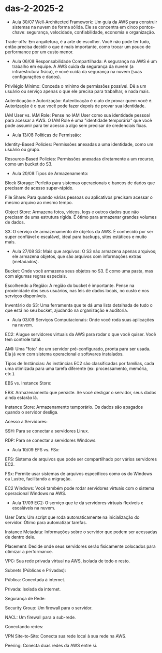 # das-2-2025-2


- Aula 30/07
Well-Architected Framework: Um guia da AWS para construir sistemas na nuvem de forma sólida. Ele se concentra em cinco pontos-chave: segurança, velocidade, confiabilidade, economia e organização.

Trade-offs: Em arquitetura, é a arte de escolher. Você não pode ter tudo, então precisa decidir o que é mais importante, como trocar um pouco de performance por um custo menor.

- Aula 06/08
Responsabilidade Compartilhada: A segurança na AWS é um trabalho em equipe. A AWS cuida da segurança da nuvem (a infraestrutura física), e você cuida da segurança na nuvem (suas configurações e dados).

Privilégio Mínimo: Conceda o mínimo de permissões possível. Dê a um usuário ou serviço apenas o que ele precisa para trabalhar, e nada mais.

Autenticação e Autorização: Autenticação é o ato de provar quem você é. Autorização é o que você pode fazer depois de provar sua identidade.

IAM User vs. IAM Role: Pense no IAM User como sua identidade pessoal para acessar a AWS. O IAM Role é uma "identidade temporária" que você pode assumir para ter acesso a algo sem precisar de credenciais fixas.

- Aula 13/08
Políticas de Permissão:

Identity-Based Policies: Permissões anexadas a uma identidade, como um usuário ou grupo.

Resource-Based Policies: Permissões anexadas diretamente a um recurso, como um bucket do S3.

- Aula 20/08
Tipos de Armazenamento:

Block Storage: Perfeito para sistemas operacionais e bancos de dados que precisam de acesso super-rápido.

File Share: Para quando várias pessoas ou aplicativos precisam acessar o mesmo arquivo ao mesmo tempo.

Object Store: Armazena fotos, vídeos, logs e outros dados que não precisam de uma estrutura rígida. É ótimo para armazenar grandes volumes de dados.

S3: O serviço de armazenamento de objetos da AWS. É conhecido por ser super confiável e escalável, ideal para backups, sites estáticos e muito mais.

- Aula 27/08
S3: Mais que arquivos: O S3 não armazena apenas arquivos; ele armazena objetos, que são arquivos com informações extras (metadados).

Bucket: Onde você armazena seus objetos no S3. É como uma pasta, mas com algumas regras especiais.

Escolhendo a Região: A região do bucket é importante. Pense na proximidade dos seus usuários, nas leis de dados locais, no custo e nos serviços disponíveis.

Inventário do S3: Uma ferramenta que te dá uma lista detalhada de tudo o que está no seu bucket, ajudando na organização e auditoria.

- Aula 03/09
Serviços Computacionais: Onde você roda suas aplicações na nuvem.

EC2: Alugue servidores virtuais da AWS para rodar o que você quiser. Você tem controle total.

AMI: Uma "foto" de um servidor pré-configurado, pronta para ser usada. Ela já vem com sistema operacional e softwares instalados.

Tipos de Instâncias: As instâncias EC2 são classificadas por famílias, cada uma otimizada para uma tarefa diferente (ex: processamento, memória, etc.).

EBS vs. Instance Store:

EBS: Armazenamento que persiste. Se você desligar o servidor, seus dados ainda estarão lá.

Instance Store: Armazenamento temporário. Os dados são apagados quando o servidor desliga.

Acesso a Servidores:

SSH: Para se conectar a servidores Linux.

RDP: Para se conectar a servidores Windows.

- Aula 10/09
EFS vs. FSx:

EFS: Sistema de arquivos que pode ser compartilhado por vários servidores EC2.

FSx: Permite usar sistemas de arquivos específicos como os do Windows ou Lustre, facilitando a migração.

EC2 Windows: Você também pode rodar servidores virtuais com o sistema operacional Windows na AWS.

- Aula 17/09
EC2: O serviço que te dá servidores virtuais flexíveis e escaláveis na nuvem.

User Data: Um script que roda automaticamente na inicialização do servidor. Ótimo para automatizar tarefas.

Instance Metadata: Informações sobre o servidor que podem ser acessadas de dentro dele.

Placement: Decide onde seus servidores serão fisicamente colocados para otimizar a performance.

VPC: Sua rede privada virtual na AWS, isolada de todo o resto.

Subnets (Públicas e Privadas):

Pública: Conectada à internet.

Privada: Isolada da internet.

Segurança de Rede:

Security Group: Um firewall para o servidor.

NACL: Um firewall para a sub-rede.

Conectando redes:

VPN Site-to-Site: Conecta sua rede local à sua rede na AWS.

Peering: Conecta duas redes da AWS entre si.
